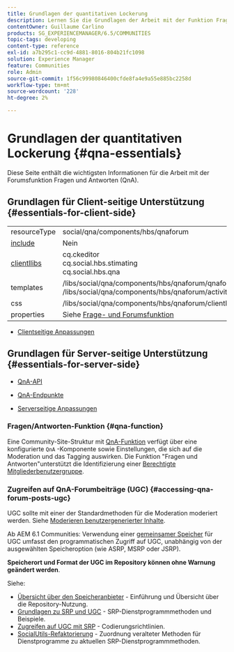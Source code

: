 ```yaml
---
title: Grundlagen der quantitativen Lockerung
description: Lernen Sie die Grundlagen der Arbeit mit der Funktion Fragen und Antworten (QnA) Forum in Adobe Experience Manager Communities kennen.
contentOwner: Guillaume Carlino
products: SG_EXPERIENCEMANAGER/6.5/COMMUNITIES
topic-tags: developing
content-type: reference
exl-id: a7b295c1-cc9d-4881-8016-804b21fc1098
solution: Experience Manager
feature: Communities
role: Admin
source-git-commit: 1f56c99980846400cfde8fa4e9a55e885bc2258d
workflow-type: tm+mt
source-wordcount: '228'
ht-degree: 2%

---
```


# Grundlagen der quantitativen Lockerung {#qna-essentials}

Diese Seite enthält die wichtigsten Informationen für die Arbeit mit der Forumsfunktion Fragen und Antworten (QnA).

## Grundlagen für Client-seitige Unterstützung {#essentials-for-client-side}

<table>
 <tbody>
  <tr>
   <td> resourceType</td>
   <td>social/qna/components/hbs/qnaforum</td>
  </tr>
  <tr>
   <td> <a href="scf.md#add-or-include-a-communities-component">include</a></td>
   <td>Nein</td>
  </tr>
  <tr>
   <td> <a href="clientlibs.md">clientllibs</a></td>
   <td>cq.ckeditor<br /> cq.social.hbs.stimating<br /> cq.social.hbs.qna</td>
  </tr>
  <tr>
   <td> templates</td>
   <td> /libs/social/qna/components/hbs/qnaforum/qnaforum.hbs<br /> /libs/social/qna/components/hbs/qnaforum/activity-title.hbs</td>
  </tr>
  <tr>
   <td> css</td>
   <td> /libs/social/qna/components/hbs/qnaforum/clientlibs/qnaforum.css</td>
  </tr>
  <tr>
   <td> properties</td>
   <td>Siehe <a href="working-with-qna.md">Frage- und Forumsfunktion</a></td>
  </tr>
 </tbody>
</table>

* [Clientseitige Anpassungen](client-customize.md)

## Grundlagen für Server-seitige Unterstützung {#essentials-for-server-side}

* [QnA-API](https://developer.adobe.com/experience-manager/reference-materials/6-5/javadoc/com/adobe/cq/social/qna/client/api/package-summary.html)

* [QnA-Endpunkte](https://developer.adobe.com/experience-manager/reference-materials/6-5/javadoc/com/adobe/cq/social/qna/client/endpoints/package-summary.html)

* [Serverseitige Anpassungen](server-customize.md)

### Fragen/Antworten-Funktion {#qna-function}

Eine Community-Site-Struktur mit [QnA-Funktion](functions.md#qna-function) verfügt über eine konfigurierte `QnA` -Komponente sowie Einstellungen, die sich auf die Moderation und das Tagging auswirken. Die Funktion &quot;Fragen und Antworten&quot;unterstützt die Identifizierung einer [Berechtigte Mitgliederbenutzergruppe](users.md#privileged-members-group).

### Zugreifen auf QnA-Forumbeiträge (UGC) {#accessing-qna-forum-posts-ugc}

UGC sollte mit einer der Standardmethoden für die Moderation moderiert werden.
Siehe [Moderieren benutzergenerierter Inhalte](moderate-ugc.md).

Ab AEM 6.1 Communities: Verwendung einer [gemeinsamer Speicher](working-with-srp.md) für UGC umfasst den programmatischen Zugriff auf UGC, unabhängig von der ausgewählten Speicheroption (wie ASRP, MSRP oder JSRP).

**Speicherort und Format der UGC im Repository können ohne Warnung geändert werden**.

Siehe:

* [Übersicht über den Speicheranbieter](srp.md) - Einführung und Übersicht über die Repository-Nutzung.
* [Grundlagen zu SRP und UGC](srp-and-ugc.md) - SRP-Dienstprogrammmethoden und Beispiele.
* [Zugreifen auf UGC mit SRP](accessing-ugc-with-srp.md) - Codierungsrichtlinien.
* [SocialUtils-Refaktorierung](socialutils.md) - Zuordnung veralteter Methoden für Dienstprogramme zu aktuellen SRP-Dienstprogrammmethoden.
